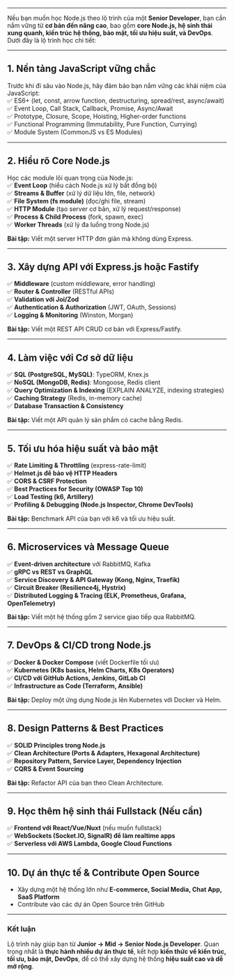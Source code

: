 
---
Nếu bạn muốn học Node.js theo lộ trình của một **Senior Developer**, bạn cần nắm vững từ **cơ bản đến nâng cao**, bao gồm **core Node.js, hệ sinh thái xung quanh, kiến trúc hệ thống, bảo mật, tối ưu hiệu suất, và DevOps**. Dưới đây là lộ trình học chi tiết:

---

## **1. Nền tảng JavaScript vững chắc**

Trước khi đi sâu vào Node.js, hãy đảm bảo bạn nắm vững các khái niệm của JavaScript:  
✅ ES6+ (let, const, arrow function, destructuring, spread/rest, async/await)  
✅ Event Loop, Call Stack, Callback, Promise, Async/Await  
✅ Prototype, Closure, Scope, Hoisting, Higher-order functions  
✅ Functional Programming (Immutability, Pure Function, Currying)  
✅ Module System (CommonJS vs ES Modules)

---

## **2. Hiểu rõ Core Node.js**

Học các module lõi quan trọng của Node.js:  
✅ **Event Loop** (hiểu cách Node.js xử lý bất đồng bộ)  
✅ **Streams & Buffer** (xử lý dữ liệu lớn, file, network)  
✅ **File System (fs module)** (đọc/ghi file, stream)  
✅ **HTTP Module** (tạo server cơ bản, xử lý request/response)  
✅ **Process & Child Process** (fork, spawn, exec)  
✅ **Worker Threads** (xử lý đa luồng trong Node.js)

**Bài tập:** Viết một server HTTP đơn giản mà không dùng Express.

---

## **3. Xây dựng API với Express.js hoặc Fastify**

✅ **Middleware** (custom middleware, error handling)  
✅ **Router & Controller** (RESTful APIs)  
✅ **Validation với Joi/Zod**  
✅ **Authentication & Authorization** (JWT, OAuth, Sessions)  
✅ **Logging & Monitoring** (Winston, Morgan)

**Bài tập:** Viết một REST API CRUD cơ bản với Express/Fastify.

---

## **4. Làm việc với Cơ sở dữ liệu**

✅ **SQL (PostgreSQL, MySQL)**: TypeORM, Knex.js  
✅ **NoSQL (MongoDB, Redis)**: Mongoose, Redis client  
✅ **Query Optimization & Indexing** (EXPLAIN ANALYZE, indexing strategies)  
✅ **Caching Strategy** (Redis, in-memory cache)  
✅ **Database Transaction & Consistency**

**Bài tập:** Viết một API quản lý sản phẩm có cache bằng Redis.

---

## **5. Tối ưu hóa hiệu suất và bảo mật**

✅ **Rate Limiting & Throttling** (express-rate-limit)  
✅ **Helmet.js để bảo vệ HTTP Headers**  
✅ **CORS & CSRF Protection**  
✅ **Best Practices for Security (OWASP Top 10)**  
✅ **Load Testing (k6, Artillery)**  
✅ **Profiling & Debugging (Node.js Inspector, Chrome DevTools)**

**Bài tập:** Benchmark API của bạn với k6 và tối ưu hiệu suất.

---

## **6. Microservices và Message Queue**

✅ **Event-driven architecture** với RabbitMQ, Kafka  
✅ **gRPC vs REST vs GraphQL**  
✅ **Service Discovery & API Gateway (Kong, Nginx, Traefik)**  
✅ **Circuit Breaker (Resilience4j, Hystrix)**  
✅ **Distributed Logging & Tracing (ELK, Prometheus, Grafana, OpenTelemetry)**

**Bài tập:** Viết một hệ thống gồm 2 service giao tiếp qua RabbitMQ.

---

## **7. DevOps & CI/CD trong Node.js**

✅ **Docker & Docker Compose** (viết Dockerfile tối ưu)  
✅ **Kubernetes (K8s basics, Helm Charts, K8s Operators)**  
✅ **CI/CD với GitHub Actions, Jenkins, GitLab CI**  
✅ **Infrastructure as Code (Terraform, Ansible)**

**Bài tập:** Deploy một ứng dụng Node.js lên Kubernetes với Docker và Helm.

---

## **8. Design Patterns & Best Practices**

✅ **SOLID Principles trong Node.js**  
✅ **Clean Architecture (Ports & Adapters, Hexagonal Architecture)**  
✅ **Repository Pattern, Service Layer, Dependency Injection**  
✅ **CQRS & Event Sourcing**

**Bài tập:** Refactor API của bạn theo Clean Architecture.

---

## **9. Học thêm hệ sinh thái Fullstack (Nếu cần)**

✅ **Frontend với React/Vue/Nuxt** (nếu muốn fullstack)  
✅ **WebSockets (Socket.IO, SignalR) để làm realtime apps**  
✅ **Serverless với AWS Lambda, Google Cloud Functions**

---

## **10. Dự án thực tế & Contribute Open Source**

- Xây dựng một hệ thống lớn như **E-commerce, Social Media, Chat App, SaaS Platform**
- Contribute vào các dự án Open Source trên GitHub

---

### **Kết luận**

Lộ trình này giúp bạn từ **Junior → Mid → Senior Node.js Developer**. Quan trọng nhất là **thực hành nhiều dự án thực tế**, kết hợp **kiến thức về kiến trúc, tối ưu, bảo mật, DevOps**, để có thể xây dựng hệ thống **hiệu suất cao và dễ mở rộng**.